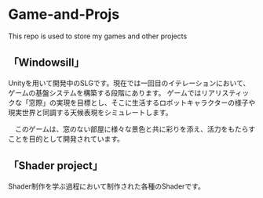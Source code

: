 # Game-and-Projs
This repo is used to store my games and other projects

## 「Windowsill」
Unityを用いて開発中のSLGです。現在では一回目のイテレーションにおいて、ゲームの基盤システムを構築する段階にあります。
ゲームではリアリスティックな「窓際」の実現を目標とし、そこに生活するロボットキャラクターの様子や現実世界と同調する天候表現をシミュレートします。
 
　このゲームは、窓のない部屋に様々な景色と共に彩りを添え、活力をもたらすことを目的として開発されています。



## 「Shader project」
Shader制作を学ぶ過程において制作された各種のShaderです。
